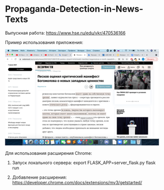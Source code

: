 # Propaganda-Detection-in-News-Texts

Выпускная работа: https://www.hse.ru/edu/vkr/470536166

Пример использования приложения: 

![alt text](example.png)

Для использования расширения Chrome:

1) Запуск локального сервера:
export FLASK_APP=server_flask.py
flask run

2) Добавление расширения:
https://developer.chrome.com/docs/extensions/mv3/getstarted/ 

